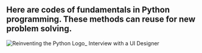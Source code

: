 Here are codes of fundamentals in Python programming.
These methods can reuse for new problem solving.
-----------------------------------------------------

![Reinventing the Python Logo_ Interview with a UI Designer](https://github.com/user-attachments/assets/6f9d574e-7867-4f61-bd17-c22399272c6e)

